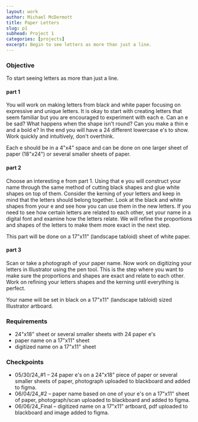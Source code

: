 ```yaml
---
layout: work
author: Michael McDermott
title: Paper Letters
slug: p1
subhead: Project 1
categories: [projects]
excerpt: Begin to see letters as more than just a line.
---
```

### Objective
To start seeing letters as more than just a line.

#### part 1
You will work on making letters from black and white paper focusing on expressive and unique letters. It is okay to start with creating letters that seem familiar but you are encouraged to experiment with each e. Can an e be sad? What happens when the shape isn't round? Can you make a thin e and a bold e? In the end you will have a 24 different lowercase e's to show. Work quickly and intuitively, don't overthink.

Each e should be in a 4"x4" space and can be done on one larger sheet of paper (18"x24") or several smaller sheets of paper.

#### part 2
Choose an interesting e from part 1. Using that e you will construct your name through the same method of cutting black shapes and glue white shapes on top of them. Consider the kerning of your letters and keep in mind that the letters should belong together. Look at the black and white shapes from your e and see how you can use them in the new letters. If you need to see how certain letters are related to each other, set your name in a digital font and examine how the letters relate. We will refine the proportions and shapes of the letters to make them more exact in the next step.

This part will be done on a 17"x11" (landscape tabloid) sheet of white paper.

#### part 3
Scan or take a photograph of your paper name. Now work on digitizing your letters in Illustrator using the pen tool. This is the step where you want to make sure the proportions and shapes are exact and relate to each other. Work on refining your letters shapes and the kerning until everything is perfect.

Your name will be set in black on a 17"x11" (landscape tabloid) sized Illustrator artboard.

### Requirements
* 24"x18" sheet or several smaller sheets with 24 paper e's
* paper name on a 17"x11" sheet
* digitized name on a 17"x11" sheet

### Checkpoints
* <span class="due">05/30/24_#1</span> &ndash; 24 paper e's on a 24"x18" piece of paper or several smaller sheets of paper, photograph uploaded to blackboard and added to figma.
* <span class="due">06/04/24_#2</span> &ndash; paper name based on one of your e's on a 17"x11" sheet of paper, photograph/scan uploaded to blackboard and added to figma.
* <span class="due">06/06/24_Final</span> &ndash; digitized name on a 17"x11" artboard, pdf uploaded to blackboard and image added to figma.
